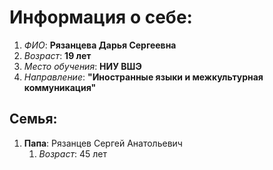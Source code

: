 # Информация о себе:
1. *ФИО*: **Рязанцева Дарья Сергеевна**
2. *Возраст*: **19 лет**
3. *Место обучения*: **НИУ ВШЭ**
4. *Направление*: **"Иностранные языки и межкультурная коммуникация"**
## Семья:
1. **Папа**: Рязанцев Сергей Анатольевич
    1. *Возраст*: 45 лет
    
